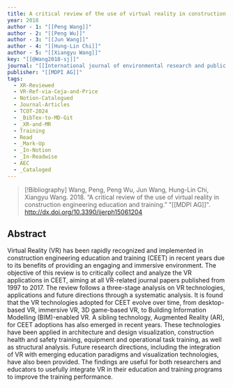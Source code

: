 ```yaml
---
title: A critical review of the use of virtual reality in construction engineering education and training
year: 2018
author - 1: "[[Peng Wang]]"
author - 2: "[[Peng Wu]]"
author - 3: "[[Jun Wang]]"
author - 4: "[[Hung-Lin Chi]]"
author - 5: "[[Xiangyu Wang]]"
key: "[[@Wang2018-sj]]"
journal: "[[International journal of environmental research and public health]]"
publisher: "[[MDPI AG]]"
tags:
  - XR-Reviewed
  - VR-Ref-via-Ceja-and-Price
  - Notion-Catalogued
  - Journal-Articles
  - TCOT-2024
  - _BibTex-to-MD-Git
  - _XR-and-MR
  - Training
  - Read
  - _Mark-Up
  - _In-Notion
  - _In-Readwise
  - AEC
  - _Cataloged
---
```


> [!Bibliography]
> Wang, Peng, Peng Wu, Jun Wang, Hung-Lin Chi, Xiangyu Wang. 2018. “A critical review of the use of virtual reality in construction engineering education and training.” "[[MDPI AG]]". http://dx.doi.org/10.3390/ijerph15061204

## Abstract
Virtual Reality (VR) has been rapidly recognized and implemented in construction engineering education and training (CEET) in recent years due to its benefits of providing an engaging and immersive environment. The objective of this review is to critically collect and analyze the VR applications in CEET, aiming at all VR-related journal papers published from 1997 to 2017. The review follows a three-stage analysis on VR technologies, applications and future directions through a systematic analysis. It is found that the VR technologies adopted for CEET evolve over time, from desktop-based VR, immersive VR, 3D game-based VR, to Building Information Modelling (BIM)-enabled VR. A sibling technology, Augmented Reality (AR), for CEET adoptions has also emerged in recent years. These technologies have been applied in architecture and design visualization, construction health and safety training, equipment and operational task training, as well as structural analysis. Future research directions, including the integration of VR with emerging education paradigms and visualization technologies, have also been provided. The findings are useful for both researchers and educators to usefully integrate VR in their education and training programs to improve the training performance.